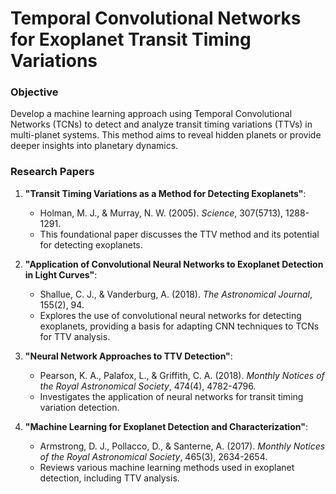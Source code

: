 # Temporal Convolutional Networks for Exoplanet Transit Timing Variations

### Objective
Develop a machine learning approach using Temporal Convolutional Networks (TCNs) to detect and analyze transit timing variations (TTVs) in multi-planet systems. This method aims to reveal hidden planets or provide deeper insights into planetary dynamics.

### Research Papers
1. **"Transit Timing Variations as a Method for Detecting Exoplanets"**:
   - Holman, M. J., & Murray, N. W. (2005). *Science*, 307(5713), 1288-1291.
   - This foundational paper discusses the TTV method and its potential for detecting exoplanets.

2. **"Application of Convolutional Neural Networks to Exoplanet Detection in Light Curves"**:
   - Shallue, C. J., & Vanderburg, A. (2018). *The Astronomical Journal*, 155(2), 94.
   - Explores the use of convolutional neural networks for detecting exoplanets, providing a basis for adapting CNN techniques to TCNs for TTV analysis.

3. **"Neural Network Approaches to TTV Detection"**:
   - Pearson, K. A., Palafox, L., & Griffith, C. A. (2018). *Monthly Notices of the Royal Astronomical Society*, 474(4), 4782-4796.
   - Investigates the application of neural networks for transit timing variation detection.

4. **"Machine Learning for Exoplanet Detection and Characterization"**:
   - Armstrong, D. J., Pollacco, D., & Santerne, A. (2017). *Monthly Notices of the Royal Astronomical Society*, 465(3), 2634-2654.
   - Reviews various machine learning methods used in exoplanet detection, including TTV analysis.